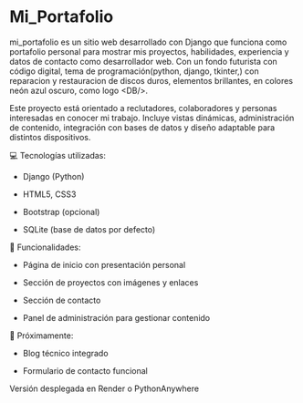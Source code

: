 # Mi_Portafolio
mi_portafolio es un sitio web desarrollado con Django que funciona como portafolio personal para mostrar mis proyectos, habilidades, experiencia y datos de contacto como desarrollador web. Con un fondo  futurista con código digital, tema de programación(python, django, tkinter,) con reparacion y restauracion de discos duros, elementos brillantes, en colores neón azul oscuro, como logo &lt;DB/&gt;.

Este proyecto está orientado a reclutadores, colaboradores y personas interesadas en conocer mi trabajo. Incluye vistas dinámicas, administración de contenido, integración con bases de datos y diseño adaptable para distintos dispositivos.

💻 Tecnologías utilizadas:

  - Django (Python)

  - HTML5, CSS3

  - Bootstrap (opcional)

  - SQLite (base de datos por defecto)

📌 Funcionalidades:

  - Página de inicio con presentación personal

  - Sección de proyectos con imágenes y enlaces

  - Sección de contacto

  - Panel de administración para gestionar contenido

🚀 Próximamente:

  - Blog técnico integrado

  - Formulario de contacto funcional

Versión desplegada en Render o PythonAnywhere

